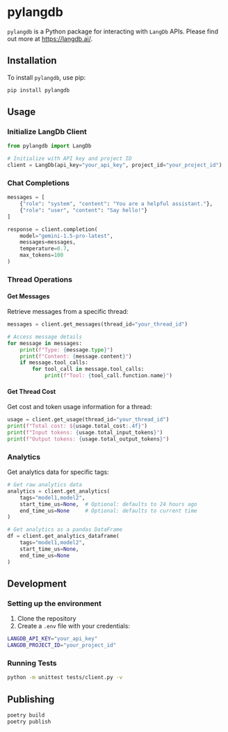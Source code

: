 # pylangdb
`pylangdb` is a Python package for interacting with `LangDb` APIs. Please find out more at https://langdb.ai/.

## Installation
To install `pylangdb`, use pip:

```bash
pip install pylangdb
```

## Usage

### Initialize LangDb Client

```python
from pylangdb import LangDb

# Initialize with API key and project ID
client = LangDb(api_key="your_api_key", project_id="your_project_id")
```

### Chat Completions

```python
messages = [
    {"role": "system", "content": "You are a helpful assistant."},
    {"role": "user", "content": "Say hello!"}
]

response = client.completion(
    model="gemini-1.5-pro-latest",
    messages=messages,
    temperature=0.7,
    max_tokens=100
)
```

### Thread Operations

#### Get Messages
Retrieve messages from a specific thread:

```python
messages = client.get_messages(thread_id="your_thread_id")

# Access message details
for message in messages:
    print(f"Type: {message.type}")
    print(f"Content: {message.content}")
    if message.tool_calls:
        for tool_call in message.tool_calls:
            print(f"Tool: {tool_call.function.name}")
```

#### Get Thread Cost
Get cost and token usage information for a thread:

```python
usage = client.get_usage(thread_id="your_thread_id")
print(f"Total cost: ${usage.total_cost:.4f}")
print(f"Input tokens: {usage.total_input_tokens}")
print(f"Output tokens: {usage.total_output_tokens}")
```

### Analytics

Get analytics data for specific tags:

```python
# Get raw analytics data
analytics = client.get_analytics(
    tags="model1,model2",
    start_time_us=None,  # Optional: defaults to 24 hours ago
    end_time_us=None     # Optional: defaults to current time
)

# Get analytics as a pandas DataFrame
df = client.get_analytics_dataframe(
    tags="model1,model2",
    start_time_us=None,
    end_time_us=None
)
```

## Development

### Setting up the environment

1. Clone the repository
2. Create a `.env` file with your credentials:
```bash
LANGDB_API_KEY="your_api_key"
LANGDB_PROJECT_ID="your_project_id"
```

### Running Tests

```bash
python -m unittest tests/client.py -v
```

## Publishing

```bash
poetry build
poetry publish